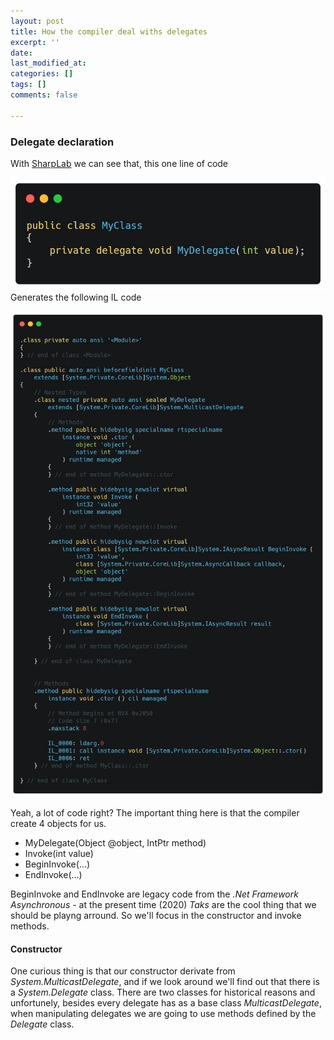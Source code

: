 ```yaml
---
layout: post
title: How the compiler deal withs delegates
excerpt: ''
date: 
last_modified_at: 
categories: []
tags: []
comments: false

---
```

### Delegate declaration

With [SharpLab](https://sharplab.io/#v2:EYLgtghgzgLgpgJwDQxASwDYB8ACBmAAhwCYCBZATwGENooCBYAKAG9mCOCAHBNANwjwCAEzgY4Ac0FwiAFnIUAImMnSAFGgB2MAgIwBXOAEoA3MwC+QA=== "SharpLob - Delegate") we can see that, this one line of code

![](assets/img/Chp2delegateDeclaration.png)Generates the following IL code

![](assets/img/chp2ILdelegateDeclaration.png)

Yeah, a lot of code right? The important thing here is that the compiler create 4 objects for us.

* MyDelegate(Object @object, IntPtr method)
* Invoke(int value)
* BeginInvoke(...)
* EndInvoke(...)

BeginInvoke and EndInvoke are legacy code from the _.Net Framework Asynchronous -_ at the present time (2020) _Taks_ are the cool thing that we should be playng arround. So we'll focus in the constructor and invoke methods.

#### Constructor

One curious thing is that our constructor derivate from _System.MulticastDelegate_, and if we look around we'll find out that there is a _System.Delegate_ class. There are two classes for historical reasons and unfortunely, besides every delegate has as a base class _MulticastDelegate_, when manipulating delegates we are going to use methods defined by the _Delegate_ class.